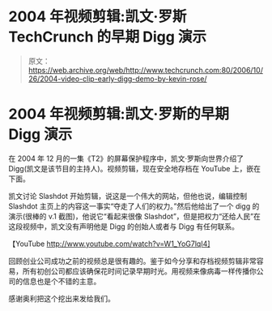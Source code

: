 # 2004 年视频剪辑:凯文·罗斯 TechCrunch 的早期 Digg 演示

> 原文：<https://web.archive.org/web/http://www.techcrunch.com:80/2006/10/26/2004-video-clip-early-digg-demo-by-kevin-rose/>

# 2004 年视频剪辑:凯文·罗斯的早期 Digg 演示

在 2004 年 12 月的一集《T2》的屏幕保护程序中，凯文·罗斯向世界介绍了 Digg(凯文是该节目的主持人)。视频剪辑，现在安全地存档在 YouTube 上，嵌在下面。

凯文讨论 Slashdot 开始剪辑，说这是一个伟大的网站，但他也说，编辑控制 Slashdot 主页上的内容这一事实“夺走了人们的权力。”然后他给出了一个 digg 的演示(很棒的 v.1 截图)，他说它“看起来很像 Slashdot”，但是把权力“还给人民”在这段视频中，凯文没有声明他是 Digg 的创始人或者与 Digg 有任何联系。

【YouTube http://www.youtube.com/watch?v=W1_YoG7lqI4]

回顾创业公司成功之前的视频总是很有趣的。鉴于如今分享和存档视频剪辑非常容易，所有初创公司都应该确保花时间记录早期时光。用视频来像病毒一样传播你公司的信息也是个不错的主意。

感谢奥利把这个挖出来发给我们。